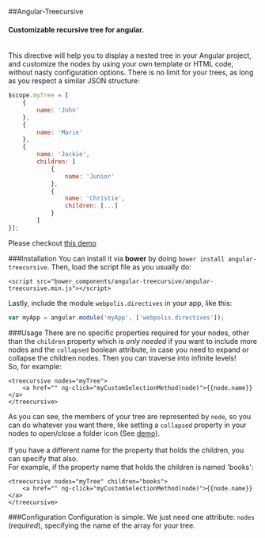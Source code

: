 ##Angular-Treecursive
#### Customizable recursive tree for angular.
<br>
This directive will help you to display a nested tree in your Angular project, and customize the nodes by using your own template or HTML code, without nasty configuration options. There is no limit for your trees, as long as you respect a similar JSON structure:

```javascript
$scope.myTree = [
    {
        name: 'John'
    },
    {
        name: 'Marie'
    },
    {
        name: 'Jackie',
        children: [
            {
                name: 'Junior'
            },
            {
                name: 'Christie',
                children: [...]
            }
        ]
}];
```

Please checkout [this demo](http://jsfiddle.net/webpolis/TyxH8)

###Installation
You can install it via **bower** by doing `bower install angular-treecursive`.
Then, load the script file as you usually do:
```
<script src="bower_components/angular-treecursive/angular-treecursive.min.js"></script>
```

Lastly, include the module `webpolis.directives` in your app, like this:
```javascript
var myApp = angular.module('myApp', ['webpolis.directives']);
```

###Usage
There are no specific properties required for your nodes, other than the `children` property which is *only needed* if you want to include more nodes and the `collapsed` boolean attribute, in case you need to expand or collapse the children nodes. Then you can traverse into infinite levels!
<br>
So, for example:
```
<treecursive nodes="myTree">
    <a href="" ng-click="myCustomSelectionMethod(node)">{{node.name}}</a>
</treecursive>
```
As you can see, the members of your tree are represented by `node`, so you can do whatever you want there, like setting a `collapsed` property in your nodes to open/close a folder icon (See [demo](http://jsfiddle.net/webpolis/TyxH8)).
<br><br>
If you have a different name for the property that holds the children, you can specify that also.
<br>
For example, if the property name that holds the children is named 'books':
```
<treecursive nodes="myTree" children="books">
    <a href="" ng-click="myCustomSelectionMethod(node)">{{node.name}}</a>
</treecursive>
```

###Configuration
Configuration is simple. We just need one attribute: `nodes` (*required*), specifying the name of the array for your tree.


